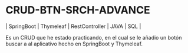 # CRUD-BTN-SRCH-ADVANCE

| SpringBoot | Thymeleaf | RestController | JAVA | SQL |

Es un CRUD que he estado practicando, en el cual se le añadio un botón buscar a al aplicativo hecho en SpringBoot y Thymeleaf.
